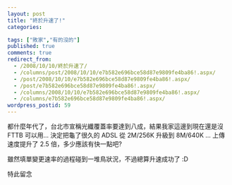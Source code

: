 ```yaml
---
layout: post
title: "終於升速了!"
categories:

tags: ["敗家","有的沒的"]
published: true
comments: true
redirect_from:
  - /2008/10/10/終於升速了/
  - /columns/post/2008/10/10/e7b582e696bce58d87e9809fe4ba86!.aspx/
  - /post/2008/10/10/e7b582e696bce58d87e9809fe4ba86!.aspx/
  - /post/e7b582e696bce58d87e9809fe4ba86!.aspx/
  - /columns/2008/10/10/e7b582e696bce58d87e9809fe4ba86!.aspx/
  - /columns/e7b582e696bce58d87e9809fe4ba86!.aspx/
wordpress_postid: 59
---
```

都什麼年代了，台北市宣稱光纖覆蓋率要達到八成，結果我家這邊到現在還是沒 FTTB 可以用... 決定把龜了很久的 ADSL 從 2M/256K 升級到 8M/640K ... 上傳速度提升了 2.5 倍，多少應該有快一點吧?

雖然填單變更速率的過程碰到一堆鳥狀況，不過總算升速成功了 :D

特此留念
